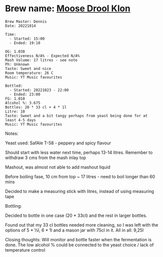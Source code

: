 # Brew name: [Moose Drool Klon](../brews/moose_drool_klon.md)
```
Brew Master: Dennis
Date: 20221014

Time:
  - Started: 15:00
  - Ended: 19:10

OG: 1.038
Effectiveness N/A% - Expected N/A%
Mash Volume: 17 litres - see note
Ph: Unknown
Taste: Sweet and nice
Room temperature: 26 C
Music: YT Music favourites
```

```
Bottled: 
  - Started: 20221023 - 22:00
  - Ended: 23:00
FG: 1.010
Alcohol %: 3.675
Bottles: 20 * 33 cl + 4 * 1l
Litre: 10
Taste: Sweet and a bit tangy perhaps from yeast being done for at least 4-5 days
Music: YT Music favourites
```

Notes:

Yeast used: SafAle T-58 - peppery and spicy flavour

Should start with less water next time, perhaps 13-14 litres. Remember to withdraw 3 cms from the mash inlay top

Mashout, was almost not able to add mashout liquid

Before boiling fase, 10 cm from top ~ 17 litres - need to boil longer than 60 mins

Decided to make a measuring stick with litres, instead of using measuring tape

Bottling:

Decided to bottle in one case (20 * 33cl) and the rest in larger bottles.

Found out that my 33 cl bottles needed more cleaning, so I was left with the options of 5 * ½l, 6 * 1l and a mason jar with 75cl in it. All in all: 9,25l

Closing thoughts: Will monitor and bottle faster when the fermentation is done. The low alcohol % could be connected to the yeast choice / lack of temperature control
